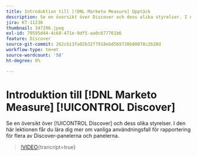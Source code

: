 ```yaml
---
title: Introduktion till [!DNL Marketo Measure] Upptäck
description: Se en översikt över Discover och dess olika styrelser. I den här lektionen får du lära dig mer om vanliga användningsfall för rapportering för flera av Discover-panelerna och panelerna.
jira: KT-11230
thumbnail: 347206.jpeg
exl-id: 79595d44-4c68-471e-9df5-aa0c677761b6
feature: Discover
source-git-commit: 262cb13fa02b32f7918ebd569720b80078c2b28d
workflow-type: tm+mt
source-wordcount: '58'
ht-degree: 0%

---
```


# Introduktion till [!DNL Marketo Measure] [!UICONTROL Discover]

Se en översikt över [!UICONTROL Discover] och dess olika styrelser. I den här lektionen får du lära dig mer om vanliga användningsfall för rapportering för flera av Discover-panelerna och panelerna.

>[!VIDEO](https://video.tv.adobe.com/v/347206/?learn=on){trancript=true}
